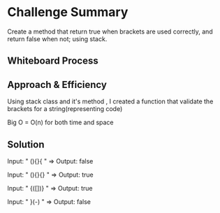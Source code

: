 # Challenge Summary
Create a method that return true when brackets are used correctly, and return false when not; using stack.

## Whiteboard Process
<!-- Embedded whiteboard image -->

## Approach & Efficiency
Using stack class and it's method , I created a function that validate the brackets for a string(representing code)

Big O = O(n) for both time and space

## Solution
Input: " (){}{ "  => Output: false

Input: " (){}{} "  => Output: true

Input: " {([])} "  => Output: true

Input: " }(-) "  => Output: false
